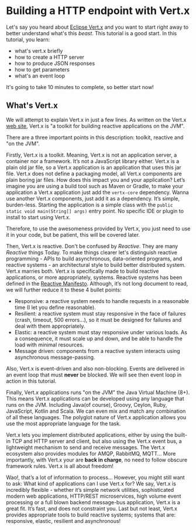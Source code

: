 # Building a HTTP endpoint with Vert.x

Let's say you heard about [Eclipse Vert.x](http://vertx.io) and you want to start right away to better understand what's this _beast_. This tutorial is a good start. In this tutorial, you learn:

* what's vert.x briefly
* how to create a HTTP server
* how to produce JSON responses
* how to get parameters
* what's an event loop

It's going to take 10 minutes to complete, so better start now!

## What's Vert.x

We will attempt to explain Vert.x in just a few lines. As written on the Vert.x [web site](http://vertx.io), Vert.x is "a toolkit for building reactive applications on the JVM".

There are a three important points in this description: toolkit, reactive and "on the JVM".

Firstly, Vert.x is a toolkit. Meaning, Vert.x is not an application server, a container nor a framework. It’s not a JavaScript library either. Vert.x is a plain old jar file, so a Vert.x application is an application that uses this jar file. Vert.x does not define a packaging model, all Vert.x components are plain boring jar files. How does this impact you and your application? Let’s imagine you are using a build tool such as Maven or Gradle, to make your application a Vert.x application just add the `vertx-core` dependency. Wanna use another Vert.x components, just add it as a dependency. It’s simple, burden-less. Starting the application is a simple class with the `public static void main(String[] args)` entry point. No specific IDE or plugin to install to start using Vert.x.

Therefore, to use the awesomeness provided by Vert.x, you just need to use it in your code, but be patient, this will be covered later.

Then, Vert.x is reactive. Don't be confused by _Reactive_. They are many _Reactive_ things Today. To make things clearer let's distinguish reactive programming - APIs to build asynchronous, data-oriented programs, and reactive systems - an architectural style to build better distributed system. Vert.x marries both. Vert.x is specifically made to build reactive applications, or more appropriately, systems. Reactive systems has been defined in the [Reactive Manifesto](http://www.reactivemanifesto.org). Although, it’s not long document to read, we will further reduce it to these 4 bullet points:

* Responsive: a reactive system needs to handle requests in a reasonable time (I let you define reasonable).
* Resilient: a reactive system must stay responsive in the face of failures (crash, timeout, 500 errors…​), so it must be designed for failures and deal with them appropriately.
* Elastic: a reactive system must stay responsive under various loads. As a consequence, it must scale up and down, and be able to handle the load with minimal resources.
* Message driven: components from a reactive system interacts using asynchronous message-passing.


Also, Vert.x is event-driven and also non-blocking. Events are delivered in an event loop that must **never** be blocked. We will see then event loop in action in this tutorial.

Finally, Vert.x applications runs "on the JVM" the Java Virtual Machine (8+). This means Vert.x applications can be developed using any language that runs on the JVM. Including Java(of course), Groovy, Ceylon, Ruby, JavaScript, Kotlin and Scala. We can even mix and match any combination of all these languages. The polyglot nature of Vert.x application allows you use the most appropriate language for the task.

Vert.x lets you implement distributed applications, either by using the built-in TCP and HTTP server and client, but also using the Vert.x event bus, a lightweight mechanism to send and receive messages. The Vert.x ecosystem also provides modules for AMQP, RabbitMQ, MQTT... More importantly, with Vert.x your are **back in charge**, no need to follow obscure framework rules. Vert.x is all about freedom!

Wao!, that’s a lot of information to process…​ However, you might still want to ask: What kind of applications can I use Vert.x for? We say, Vert.x is incredibly flexible - whether it’s simple network utilities, sophisticated modern web applications, HTTP/REST microservices, high volume event processing or a full blown backend message-bus application, Vert.x is a great fit. It’s fast, and does not constraint you. Last but not least, Vert.x provides appropriate tools to build reactive systems; systems that are: responsive, elastic, resilient and asynchronous!


